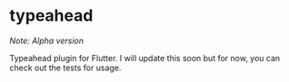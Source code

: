 # typeahead
*Note: Alpha version*

Typeahead plugin for Flutter. I will update this soon but for now, you can check out the tests for usage.
